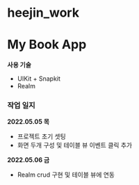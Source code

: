 # heejin_work

# My Book App

**사용 기술**

- UIKit + Snapkit
- Realm

### 작업 일지

**2022.05.05 목**

- 프로젝트 초기 셋팅
- 화면 두개 구성 및 테이블 뷰 이벤트 클릭 추가

**2022.05.06 금**

- Realm crud 구현 및 테이블 뷰에 연동
